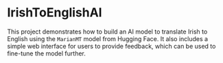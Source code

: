 # IrishToEnglishAI
This project demonstrates how to build an AI model to translate Irish to English using the `MarianMT` model from Hugging Face. It also includes a simple web interface for users to provide feedback, which can be used to fine-tune the model further.
